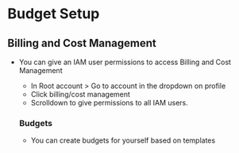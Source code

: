 # Budget Setup

## Billing and Cost Management
  - You can give an IAM user permissions to access Billing and Cost Management
    - In Root account > Go to account in the dropdown on profile
    - Click billing/cost management
    - Scrolldown to give permissions to all IAM users.
   
    ### Budgets
      - You can create budgets for yourself based on templates
